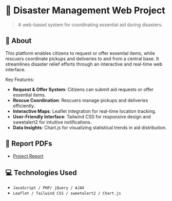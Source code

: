 # 📌 Disaster Management Web Project
> A web-based system for coordinating essential aid during disasters.

## 📜 About
This platform enables citizens to request or offer essential items, while rescuers coordinate pickups and deliveries to and from a central base. It streamlines disaster relief efforts through an interactive and real-time web interface.

Key Features:
- **Request & Offer System**: Citizens can submit aid requests or offer essential items.
- **Rescue Coordination**: Rescuers manage pickups and deliveries efficiently.
- **Interactive Maps**: Leaflet integration for real-time location tracking.
- **User-Friendly Interface**: Tailwind CSS for responsive design and sweetalert2 for intuitive notifications.
- **Data Insights**: Chart.js for visualizing statistical trends in aid distribution.

## 📑 Report PDFs
- [Project Report](https://github.com/alex-xiarchos/ceid-Web/blob/main/Report/out/main.pdf)


## 💻 Technologies Used
- `JavaScript / PHP/ jQuery / AJAX`
- `Leaflet / Tailwind CSS / sweetalert2 / Chart.js`
